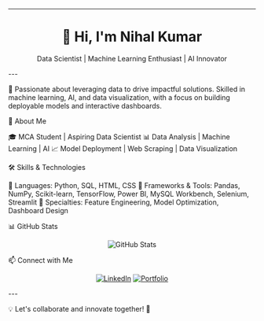 
---

<h1 align="center">👋 Hi, I'm Nihal Kumar</h1>
<p align="center">Data Scientist | Machine Learning Enthusiast | AI Innovator</p>
---

🌟 Passionate about leveraging data to drive impactful solutions. Skilled in machine learning, AI, and data visualization, with a focus on building deployable models and interactive dashboards.

🚀 About Me

🎓 MCA Student | Aspiring Data Scientist
📊 Data Analysis | Machine Learning | AI
📈 Model Deployment | Web Scraping | Data Visualization

🛠️ Skills & Technologies

🔹 Languages: Python, SQL, HTML, CSS
🔹 Frameworks & Tools: Pandas, NumPy, Scikit-learn, TensorFlow, Power BI, MySQL Workbench, Selenium, Streamlit
🔹 Specialties: Feature Engineering, Model Optimization, Dashboard Design

📊 GitHub Stats

<p align="center">
  <img src="https://github-readme-stats.vercel.app/api?username=nihal-kumar&show_icons=true&theme=radical" alt="GitHub Stats" />
</p>📫 Connect with Me

<p align="center">
  <a href="#"><img src="https://img.shields.io/badge/LinkedIn-Connect-blue?style=flat&logo=linkedin" alt="LinkedIn" /></a>  
  <a href="#"><img src="https://img.shields.io/badge/Portfolio-Coming%20Soon-orange?style=flat&logo=google-chrome" alt="Portfolio" /></a>  
</p>
---

💡 Let's collaborate and innovate together! 🚀

